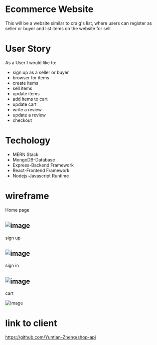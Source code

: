 # Ecommerce Website
This will be a website similar to craig's list, where users can register as seller or buyer and list items on the website for sell
# User Story
As a User I would like to: 
 - sign up as a seller or buyer
 - browser for items
 - create items
 - sell items
 - update items
 - add items to cart
 - update cart
 - write a review
 - update a review
 - checkout
# Techology 
 - MERN Stack
  - MongoDB-Database
  - Express-Backend Framework
  - React-Frontend Framework
  - Nodejs-Javascript Runtime
# wireframe
Home page

![image](https://user-images.githubusercontent.com/48740174/185998210-fb3c3c32-f909-4b80-9533-f6cb3873e176.png)
----------------------
sign up

 ![image](https://user-images.githubusercontent.com/48740174/186005864-988951fc-e2f9-409a-a532-bf7d9ca896e4.png)
----------------------
sign in

![image](https://user-images.githubusercontent.com/48740174/186005993-eb185f5d-7ed3-4518-b3a2-e5e7550ac56b.png)
----------------------
cart

![image](https://user-images.githubusercontent.com/48740174/186006771-9b1b6e9b-d9d3-42c8-a3f5-e413c5ea3772.png)

# link to client
https://github.com/Yuntian-Zheng/shop-api
